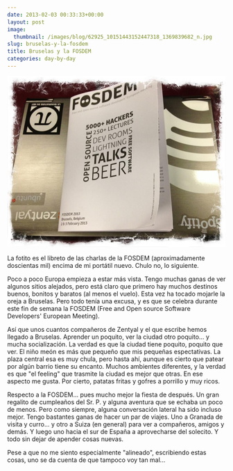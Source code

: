 ```yaml
---
date: 2013-02-03 00:33:33+00:00
layout: post
image:
  thumbnail: /images/blog/62925_10151443152447318_1369839682_n.jpg
slug: bruselas-y-la-fosdem
title: Bruselas y la FOSDEM
categories: day-by-day
---
```


[![Libreto con las charlas de la FOSDEM 2013.](/images/blog/62925_10151443152447318_1369839682_n.jpg)](/images/blog/62925_10151443152447318_1369839682_n.jpg)







La fotito es el libreto de las charlas de la FOSDEM (aproximadamente doscientas mil) encima de mi portátil nuevo. Chulo no, lo siguiente.




Poco a poco Europa empieza a estar más vista. Tengo muchas ganas de ver algunos sitios alejados, pero está claro que primero hay muchos destinos buenos, bonitos y baratos (al menos el vuelo). Esta vez ha tocado mojarle la oreja a Bruselas. Pero todo tenía una excusa, y es que se celebra durante este fin de semana la FOSDEM (Free and Open source Software Developers' European Meeting).




Así que unos cuantos compañeros de Zentyal y el que escribe hemos llegado a Bruselas. Aprender un poquito, ver la ciudad otro poquito... y mucha socialización. La verdad es que la ciudad tiene poquito, poquito que ver. El niño meón es más que pequeño que mis pequeñas espectativas. La plaza central esa es muy chula, pero hasta ahí, aunque es cierto que patear por algún barrio tiene su encanto. Muchos ambientes diferentes, y la verdad es que "el feeling" que trasmite la ciudad es mejor que otras. En ese aspecto me gusta. Por cierto, patatas fritas y gofres a porrillo y muy ricos.




Respecto a la FOSDEM... pues mucho mejor la fiesta de después. Un gran regalito de cumpleaños del Sr. P. y alguna aventura que se echaba un poco de menos. Pero como siempre, alguna conversación lateral ha sido incluso mejor. Tengo bastantes ganas de hacer un par de viajes. Uno a Granada de visita y curro... y otro a Suiza (en general) para ver a compañeros, amigos y demás. Y luego uno hacia el sur de España a aprovecharse del solecito. Y todo sin dejar de apender cosas nuevas.




Pese a que no me siento especialmente "alineado", escribiendo estas cosas, uno se da cuenta de que tampoco voy tan mal...
